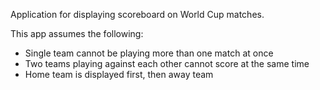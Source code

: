 Application for displaying scoreboard on World Cup matches.

This app assumes the following:
- Single team cannot be playing more than one match at once
- Two teams playing against each other cannot score at the same time
- Home team is displayed first, then away team